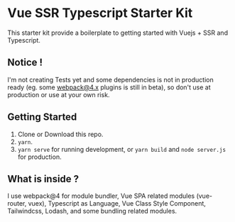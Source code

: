 # Vue SSR Typescript Starter Kit

This starter kit provide a boilerplate to getting started with Vuejs + SSR and Typescript.

## Notice !

I'm not creating Tests yet and some dependencies is not in production ready (eg. some webpack@4.x plugins is still in beta), so don't use at production or use at your own risk.

## Getting Started

1. Clone or Download this repo.
2. `yarn`.
3. `yarn serve` for running development, or `yarn build` and `node server.js` for production.

## What is inside ?

I use webpack@4 for module bundler, Vue SPA related modules (vue-router, vuex), Typescript as Language, Vue Class Style Component, Tailwindcss, Lodash, and some bundling related modules.
